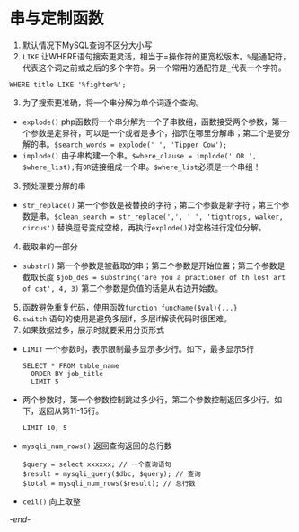 # 串与定制函数

1. 默认情况下MySQL查询不区分大小写
2. `LIKE` 让WHERE语句搜索更灵活，相当于=操作符的更宽松版本。`%`是通配符，代表这个词之前或之后的多个字符。另一个常用的通配符是`_`代表一个字符。
  ```
  WHERE title LIKE '%fighter%';
  ```
3. 为了搜索更准确，将一个串分解为单个词逐个查询。
  * `explode()` php函数将一个串分解为一个子串数组，函数接受两个参数，第一个参数是定界符，可以是一个或者是多个，指示在哪里分解串；第二个是要分解的串。`$search_words = explode(' ', 'Tipper Cow');`
  * `implode()` 由子串构建一个串。`$where_clause = implode(' OR ', $where_list);`有`OR`链接组成一个串。`$where_list`必须是一个串组！
3. 预处理要分解的串
  * `str_replace()` 第一个参数是被替换的字符；第二个参数是新字符；第三个参数是串。`$clean_search = str_replace(',', ' ', 'tightrops, walker, circus')` 替换逗号变成空格，再执行`explode()`对空格进行定位分解。
4. 截取串的一部分
  * `substr()` 第一个参数是被截取的串；第二个参数是开始位置；第三个参数是截取长度 `$job_des = substring('are you a practioner of th lost art of cat', 4, 3)` 第二个参数是负值的话是从右边开始数。
5. 函数避免重复代码，使用函数`function funcName($val){...}`
6. `switch` 语句的使用是避免多层if，多层if解读代码时很困难。
7. 如果数据过多，展示时就要采用分页形式
  * `LIMIT` 一个参数时，表示限制最多显示多少行。如下，最多显示5行
    ```
    SELECT * FROM table_name
      ORDER BY job_title
      LIMIT 5
    ```
  * 两个参数时，第一个参数控制跳过多少行，第二个参数控制返回多少行。如下，返回从第11-15行。
    ```
    LIMIT 10, 5
    ```
  * `mysqli_num_rows()` 返回查询返回的总行数
    ```
    $query = select xxxxxx; // 一个查询语句
    $result = mysqli_query($dbc, $query); // 查询
    $total = mysqli_num_rows($result); // 总行数
    ```
  * `ceil()` 向上取整
  


*-end-*
